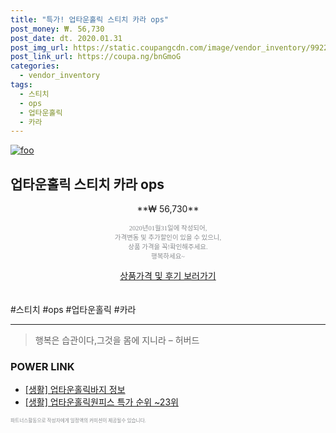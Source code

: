 ```yaml
--- 
title: "특가! 업타운홀릭 스티치 카라 ops" 
post_money: ₩. 56,730 
post_date: dt. 2020.01.31 
post_img_url: https://static.coupangcdn.com/image/vendor_inventory/9922/cd563764578a1e752da7924dc437269d6c976bd7c9b5e846155762d58d27.jpg 
post_link_url: https://coupa.ng/bnGmoG 
categories: 
  - vendor_inventory 
tags: 
  - 스티치 
  - ops 
  - 업타운홀릭 
  - 카라 
--- 
```

[![foo](https://static.coupangcdn.com/image/vendor_inventory/9922/cd563764578a1e752da7924dc437269d6c976bd7c9b5e846155762d58d27.jpg)](https://coupa.ng/bnGmoG) 

## 업타운홀릭 스티치 카라 ops 
<p style="text-align: center;">**₩ 56,730**</p> 
<p style="text-align: center;"><span style="color: #898c8f; font-family: Georgia,Times,serif; font-size: 0.75em;">2020년01월31일에 작성되어, <br>가격변동 및 추가할인이 있을 수 있으니,<br> 상품 가격을 꼭!확인해주세요.<br>행복하세요~</span> 
</p>	 
<div markdown="0" style="text-align: center;"><a href="https://coupa.ng/bnGmoG" class="btn btn--success">상품가격 및 후기 보러가기</a></div> 
<br><br> 
  #스티치 #ops #업타운홀릭 #카라 
<hr> 

> 행복은 습관이다,그것을 몸에 지니라 – 허버드 


### POWER LINK

* <a href="https://blog.naver.com/santokki14/221775157571" target="_blank"> [생활] 업타운홀릭바지 정보 </a>
* <a href="https://blog.naver.com/sakai111/221790901324" target="_blank"> [생활] 업타운홀릭원피스 특가 순위 ~23위</a>

<span style="color: #898c8f; font-family: Georgia,Times,serif; font-size: 0.55em;">파트너스활동으로 작성자에게 일정액의 커미션이 제공될수 있습니다.</span> 
